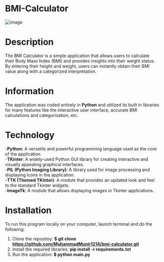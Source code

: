 # BMI-Calculator

![image](https://github.com/MuhammadMunir1214/BMI-Calculator/assets/100538638/5b5a8494-9a6a-4a8e-bc82-d285e3ab4926)

# Description
The BMI Calculator is a simple application that allows users to calculate their Body Mass Index (BMI) and provides insights into their weight status. By entering their height and weight, users can instantly obtain their BMI value along with a categorized interpretation.

# Information
The application was coded entirely in **Python** and utilized its built in libraries for many features like the interactive user interface, accurate BMI calculations and categorization, etc.

# Technology
-**Python**: A versatile and powerful programming language used as the core of the application.  
-**TKinter**: A widely-used Python GUI library for creating interactive and visually appealing graphical interfaces.  
-**PIL (Python Imaging Library)**: A library used for image processing and displaying icons in the application.  
-**TTK (Themed TKinter)**: A module that provides an updated look and feel to the standard Tkinter widgets.  
-**ImageTk**: A module that allows displaying images in Tkinter applications.  

# Installation
To run this program locally on your computer, launch terminal and do the following:  
1. Clone the repositoy: **$ git clone https://github.com/MuhammadMunir1214/bmi-calculator.git**
2. Install the required libraries: **pip install -r requirements.txt**
3. Run the application: **$ python main.py**

